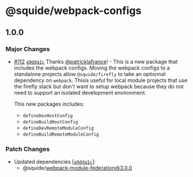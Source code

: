 # @squide/webpack-configs

## 1.0.0

### Major Changes

- [#112](https://github.com/gsoft-inc/wl-squide/pull/112) [`a9dda1c`](https://github.com/gsoft-inc/wl-squide/commit/a9dda1c3b010f616556fc3313c1934e20a26bc11) Thanks [@patricklafrance](https://github.com/patricklafrance)! - This is a new package that includes the webpack configs. Moving the webpack configs to a standalone projects allow `@squide/firefly` to take an optionnal dependency on `webpack`. Thisis useful for local module projects that use the firefly stack but don't want to setup webpack because they do not need to support an isolated development environment.

  This new packages includes:

  - `defineDevHostConfig`
  - `defineBuildHostConfig`
  - `defineDevRemoteModuleConfig`
  - `defineBuildRemoteModuleConfig`

### Patch Changes

- Updated dependencies [[`a9dda1c`](https://github.com/gsoft-inc/wl-squide/commit/a9dda1c3b010f616556fc3313c1934e20a26bc11)]:
  - @squide/webpack-module-federation@3.0.0
